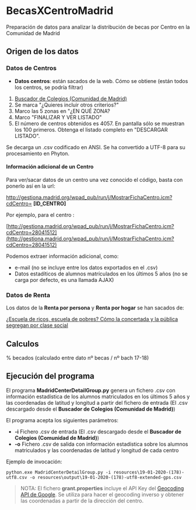 # BecasXCentroMadrid
Preparación de datos para analizar la distribución de becas por Centro en la Comunidad de Madrid

## Origen de los datos

### Datos de Centros
* **Datos centros**: están sacados de la web. Cómo se obtiene (están todos los centros, se podría filtrar)
1. [Buscador de Colegios (Comunidad de Madrid)](http://www.madrid.org/wpad_pub/run/j/MostrarConsultaGeneral.icm)
2. Se marca "¿Quieres incluir otros criterios?"
3. Marco las 5 zonas en "¿EN QUÉ ZONA? 
4. Marco "FINALIZAR Y VER LISTADO"
5. El número de centros obtenidos es 4057. En pantalla sólo se muestran los 100 primeros. Obtenga el listado completo en "DESCARGAR LISTADO".

Se decarga un .csv codificado en ANSI. Se ha convertido a UTF-8 para su procesamiento en Phyton.

#### Información adicional de un Centro

Para ver/sacar datos de un centro una vez conocido el código, basta con ponerlo así en la url:

   http://gestiona.madrid.org/wpad_pub/run/j/MostrarFichaCentro.icm?cdCentro= **[ID_CENTRO]**
   
Por ejemplo, para el centro :

   [http://gestiona.madrid.org/wpad_pub/run/j/MostrarFichaCentro.icm?cdCentro=28041512](http://gestiona.madrid.org/wpad_pub/run/j/MostrarFichaCentro.icm?cdCentro=28041512)

Podemos extraer información adicional, como:
   * e-mail (no se incluye entre los datos exportados en el .csv) 
   * Datos estadíticos de alumnos matrículados en los últimos 5 años (no se carga por defecto, es una llamada AJAX) 

### Datos de Renta

Los datos de la **Renta por persona** y **Renta por hogar** se han sacados de:
 
   [¿Escuela de ricos, escuela de pobres? Cómo la concertada y la pública segregan por clase social](https://elpais.com/economia/2019/09/11/actualidad/1568217626_928704.html)

## Calculos

% becados (calculado entre dato nº becas / nº bach 17-18)

## Ejecución del programa

El programa **MadridCenterDetailGroup.py** genera un fichero .csv con información
estadística de los alumnos matriculados en los últimos 5 años y las coordenadas de
latitud y longitud a partir del fichero de entrada (El .csv descargado desde el 
 **Buscador de Colegios (Comunidad de Madrid)**)

El programa acepta los siguientes parámetros:

 * **-i** Fichero .csv de entrada (El .csv descargado desde el 
 **Buscador de Colegios (Comunidad de Madrid)**)
 * **-o** Fichero .csv de salida con información estadística sobre los 
 alumnos matriculados y las coordenadas de latitud y longitud de cada centro
 
Ejemplo de invocación:

```
python.exe MadridCenterDetailGroup.py -i resources\19-01-2020-(178)-utf8.csv -o resources\output\19-01-2020-(178)-utf8-extended-gps.csv
```

> NOTA: El fichero **grant.properties** incluye el API Key del  [Geocoding API
 de Google](https://developers.google.com/maps/documentation/geocoding/start). 
 Se utiliza para hacer el geocoding inverso y obtener las coordenadas 
 a partir de la dirección del centro. 